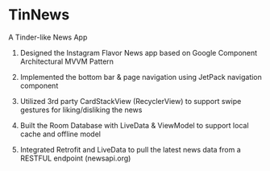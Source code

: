 # TinNews
A Tinder-like News App

1. Designed the Instagram Flavor News app based on Google Component Architectural MVVM Pattern

2. Implemented the bottom bar & page navigation using JetPack navigation component

3. Utilized 3rd party CardStackView (RecyclerView) to support swipe gestures for liking/disliking the news

4. Built the Room Database with LiveData & ViewModel to support local cache and offline model

5. Integrated Retrofit and LiveData to pull the latest news data from a RESTFUL endpoint (newsapi.org)
